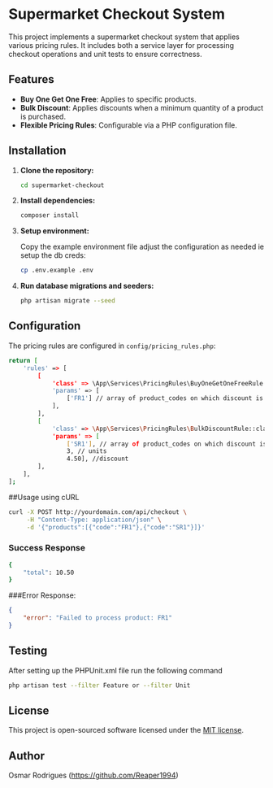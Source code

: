 # Supermarket Checkout System

This project implements a supermarket checkout system that applies various pricing rules. It includes both a service layer for processing checkout operations and unit tests to ensure correctness.

## Features

- **Buy One Get One Free**: Applies to specific products.
- **Bulk Discount**: Applies discounts when a minimum quantity of a product is purchased.
- **Flexible Pricing Rules**: Configurable via a PHP configuration file.

## Installation

1. **Clone the repository:**

    ```bash
    cd supermarket-checkout
    ```

2. **Install dependencies:**

    ```bash
    composer install
    ```

3. **Setup environment:**

    Copy the example environment file adjust the configuration as needed ie setup the db creds:

    ```bash
    cp .env.example .env
    ```

4. **Run database migrations and seeders:**

    ```bash
    php artisan migrate --seed
    ```


## Configuration

The pricing rules are configured in `config/pricing_rules.php`:

```bash
return [
    'rules' => [
        [
            'class' => \App\Services\PricingRules\BuyOneGetOneFreeRule::class,
            'params' => [
                ['FR1'] // array of product_codes on which discount is to be applied on
            ],
        ],
        [
            'class' => \App\Services\PricingRules\BulkDiscountRule::class,
            'params' => [
                ['SR1'], // array of product_codes on which discount is to be applied on
                3, // units
                4.50], //discount
        ],
    ],
];
```
##Usage using cURL

```bash
curl -X POST http://yourdomain.com/api/checkout \
     -H "Content-Type: application/json" \
     -d '{"products":[{"code":"FR1"},{"code":"SR1"}]}'
```
### Success Response
```bash
{
    "total": 10.50
}
````
###Error Response:
```json
{
    "error": "Failed to process product: FR1"
}
```

## Testing
After setting up the PHPUnit.xml file  run the following command 


```bash
php artisan test --filter Feature or --filter Unit
```

## License

This project is open-sourced software licensed under the [MIT license](https://opensource.org/licenses/MIT).

## Author
 Osmar Rodrigues (https://github.com/Reaper1994)

